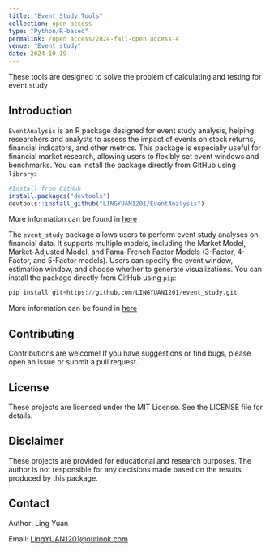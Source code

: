 ```yaml
---
title: "Event Study Tools"
collection: open access
type: "Python/R-based"
permalink: /open access/2024-fall-open access-4
venue: "Event study"
date: 2024-10-19
---
```


These tools are designed to solve the problem of calculating and testing for event study

## Introduction
`EventAnalysis` is an R package designed for event study analysis, helping researchers and analysts to assess the impact of events on stock returns, financial indicators, and other metrics. This package is especially useful for financial market research, allowing users to flexibly set event windows and benchmarks.
You can install the package directly from GitHub using `library`:
```R
#Install from GitHub
install.packages("devtools")
devtools::install_github("LINGYUAN1201/EventAnalysis")
```


More information can be found in [here](https://github.com/LINGYUAN1201/EventAnalysis)


The `event_study` package allows users to perform event study analyses on financial data. It supports multiple models, including the Market Model, Market-Adjusted Model, and Fama-French Factor Models (3-Factor, 4-Factor, and 5-Factor models). Users can specify the event window, estimation window, and choose whether to generate visualizations.
You can install the package directly from GitHub using `pip`:
```python
pip install git+https://github.com/LINGYUAN1201/event_study.git
```

More information can be found in [here](https://github.com/LINGYUAN1201/event_study)

## Contributing
Contributions are welcome! If you have suggestions or find bugs, please open an issue or submit a pull request.

## License
These projects are licensed under the MIT License. See the LICENSE file for details.

## Disclaimer
These projects are provided for educational and research purposes. The author is not responsible for any decisions made based on the results produced by this package.

## Contact
Author: Ling Yuan

Email: LingYUAN1201@outlook.com
